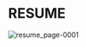 # RESUME 
![resume_page-0001](https://github.com/user-attachments/assets/01484c82-dd44-4e6f-9467-70555a7b8c15)
